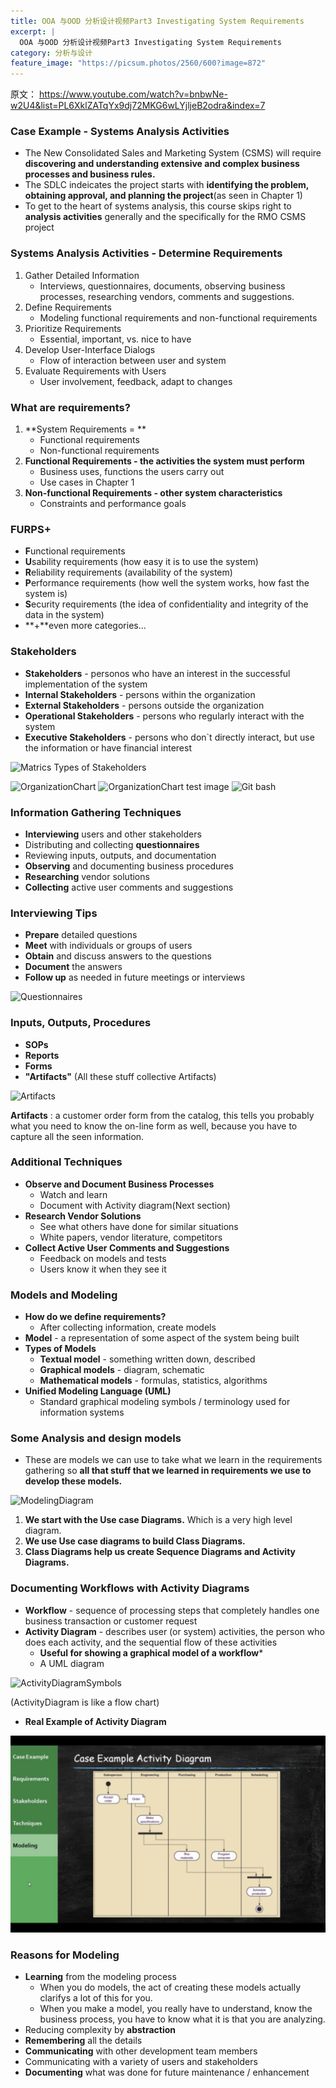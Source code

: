 ```yaml
---
title: OOA 与OOD 分析设计视频Part3 Investigating System Requirements
excerpt: |
  OOA 与OOD 分析设计视频Part3 Investigating System Requirements
category: 分析与设计
feature_image: "https://picsum.photos/2560/600?image=872"
---
```

原文： https://www.youtube.com/watch?v=bnbwNe-w2U4&list=PL6XklZATqYx9dj72MKG6wLYjljeB2odra&index=7

### Case Example - Systems Analysis Activities

- The New Consolidated Sales and Marketing System (CSMS) will require **discovering and understanding extensive and complex business processes and business rules.**
- The SDLC indeicates the project starts with **identifying the problem, obtaining approval, and planning the project**(as seen in Chapter 1)
- To get to the heart of systems analysis, this course skips right to **analysis activities** generally and the specifically for the RMO CSMS project

### Systems Analysis Activities - Determine  Requirements

1. Gather Detailed Information
   - Interviews, questionnaires, documents, observing business processes, researching vendors, comments and suggestions.
2. Define Requirements
   - Modeling functional requirements and non-functional requirements
3. Prioritize Requirements
   - Essential, important, vs. nice to have
4. Develop User-Interface Dialogs
   - Flow of interaction between user and system
5. Evaluate Requirements with Users
   - User involvement, feedback, adapt to changes

### What are requirements?

1. **System Requirements = **
   - Functional requirements
   - Non-functional requirements 
2. **Functional Requirements - the activities the system must perform**
   - Business uses, functions the users carry out
   - Use cases in Chapter 1
3. **Non-functional Requirements - other system characteristics**
   - Constraints and performance goals

### FURPS+

- **F**unctional requirements
- **U**sability requirements (how easy it is to use the system)
- **R**eliability requirements (availability of the system)
- **P**erformance requirements (how well the system works, how fast the system is)
- **S**ecurity requirements (the idea of confidentiality and integrity of the data in the system)
- **+**even more categories...

### Stakeholders

- **Stakeholders** - personos who have an interest in the successful implementation of the system
- **Internal Stakeholders** - persons within the organization 
- **External Stakeholders** - persons outside the organization 
- **Operational Stakeholders** - persons who regularly interact with the system
- **Executive Stakeholders** - persons who don`t directly interact, but use the information or have financial interest

![Matrics Types of Stakeholders](/_posts/pics/MatricTypeOfStakeHolders.png)

![OrganizationChart](/pics/OrganizationChart.png)
![OrganizationChart](/images/OrganizationChart.png)
test image
![Git bash](/images/githubpages/bootcamp_1_win_gitbash.jpg) 
### Information Gathering Techniques

- **Interviewing** users and other stakeholders
- Distributing and collecting **questionnaires**
- Reviewing inputs, outputs, and documentation
- **Observing** and documenting business procedures
- **Researching** vendor solutions
- **Collecting** active user comments and suggestions

### Interviewing Tips

- **Prepare** detailed questions
- **Meet** with individuals or groups of users
- **Obtain** and discuss answers to the questions
- **Document** the answers
- **Follow up** as needed in future meetings or interviews

![Questionnaires](pics/Questionnaires.png)

### Inputs, Outputs, Procedures

- **SOPs**
- **Reports**
- **Forms**
- **"Artifacts"** (All these stuff collective Artifacts)

![Artifacts](pics/Artifacts.png)

**Artifacts** : a customer order form from the catalog, this tells you probably what you need to know the on-line form as well, because you have to capture all the seen information.

### Additional Techniques

- **Observe and Document Business Processes**
  - Watch and learn
  - Document with Activity diagram(Next section)
- **Research Vendor Solutions**
  - See what others have done for similar situations
  - White papers, vendor literature, competitors
- **Collect Active User Comments and Suggestions**
  - Feedback on models and tests
  - Users know it when they see it

### Models and Modeling

- **How do we define requirements?**
  - After collecting information, create models
- **Model** - a representation of some aspect of the system being built
- **Types of Models**
  - **Textual model** - something written down, described
  - **Graphical models** - diagram, schematic
  - **Mathematical models** - formulas, statistics, algorithms
- **Unified Modeling Language (UML)**
  - Standard graphical modeling symbols / terminology used for information systems

### Some Analysis and design models

- These are models we can use to take what we learn in the requirements gathering so **all that stuff that we learned in requirements we use to develop these models.** 

![ModelingDiagram](pics/ModelingDiagrams.png)

1. **We start with the Use case Diagrams.** Which is a very high level diagram.
2. **We use Use case diagrams to build Class Diagrams.**
3. **Class Diagrams help us create Sequence Diagrams and Activity Diagrams.**

### Documenting Workflows with Activity Diagrams

- **Workflow** - sequence of processing steps that completely handles one business transaction or customer request
- **Activity Diagram** - describes user (or system) activities, the person who does each activity, and the sequential flow of these activities
  - **Useful for showing a graphical model of a workflow***
  - A UML diagram

![ActivityDiagramSymbols](pics/ActivityDiagramSymbols.png)

(ActivityDiagram is like a flow chart)

- **Real Example of Activity Diagram**

![Example Activity Diagram](pics/RealExampleActivityDiagram.png)

### Reasons for Modeling

- **Learning** from the modeling process
  - When you do models, the act of creating these models actually clarifys a lot of this for you. 
  - When you make a model, you really have to understand, know the business process, you have to know what it is that you are analyzing. 
- Reducing complexity by **abstraction**
- **Remembering** all the details
- **Communicating** with other development team members
- Communicating with a variety of users and stakeholders
- **Documenting** what was done for future maintenance / enhancement 
